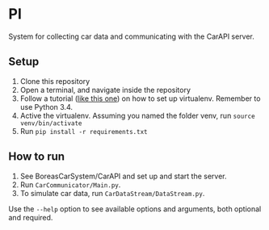 # PI
System for collecting car data and communicating with the CarAPI server.

## Setup
1. Clone this repository
2. Open a terminal, and navigate inside the repository
3. Follow a tutorial ([like this one](http://docs.python-guide.org/en/latest/dev/virtualenvs/)) on how to set up virtualenv. 
Remember to use Python 3.4.
4. Active the virtualenv. Assuming you named the folder venv, run `source venv/bin/activate`
4. Run `pip install -r requirements.txt`

## How to run

1. See BoreasCarSystem/CarAPI and set up and start the server.
2. Run `CarCommunicator/Main.py`.
2. To simulate car data, run `CarDataStream/DataStream.py`.

Use the `--help` option to see available options and arguments, both optional and required.
